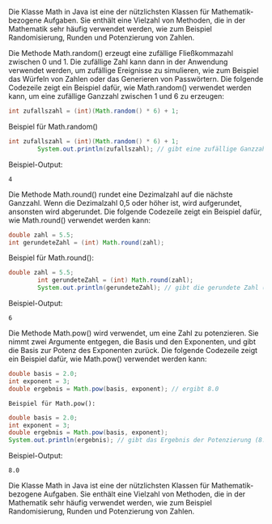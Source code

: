 Die Klasse Math in Java ist eine der nützlichsten Klassen für Mathematik-bezogene Aufgaben. Sie enthält eine Vielzahl von Methoden, die in der Mathematik sehr häufig verwendet werden, wie zum Beispiel Randomisierung, Runden und Potenzierung von Zahlen.

Die Methode Math.random() erzeugt eine zufällige Fließkommazahl zwischen 0 und 1. Die zufällige Zahl kann dann in der Anwendung verwendet werden, um zufällige Ereignisse zu simulieren, wie zum Beispiel das Würfeln von Zahlen oder das Generieren von Passwörtern. Die folgende Codezeile zeigt ein Beispiel dafür, wie Math.random() verwendet werden kann, um eine zufällige Ganzzahl zwischen 1 und 6 zu erzeugen:
```java
int zufallszahl = (int)(Math.random() * 6) + 1;
```
Beispiel für Math.random()
```java
int zufallszahl = (int)(Math.random() * 6) + 1;
        System.out.println(zufallszahl); // gibt eine zufällige Ganzzahl zwischen 1 und 6 aus
```
Beispiel-Output:
```
4
```
Die Methode Math.round() rundet eine Dezimalzahl auf die nächste Ganzzahl. Wenn die Dezimalzahl 0,5 oder höher ist, wird aufgerundet, ansonsten wird abgerundet. Die folgende Codezeile zeigt ein Beispiel dafür, wie Math.round() verwendet werden kann:
```java
double zahl = 5.5;
int gerundeteZahl = (int) Math.round(zahl);
```
Beispiel für Math.round():
```java
double zahl = 5.5;
        int gerundeteZahl = (int) Math.round(zahl);
        System.out.println(gerundeteZahl); // gibt die gerundete Zahl (6) aus
```
Beispiel-Output:
``` 
6
```
Die Methode Math.pow() wird verwendet, um eine Zahl zu potenzieren. Sie nimmt zwei Argumente entgegen, die Basis und den Exponenten, und gibt die Basis zur Potenz des Exponenten zurück. Die folgende Codezeile zeigt ein Beispiel dafür, wie Math.pow() verwendet werden kann:
```java
double basis = 2.0;
int exponent = 3;
double ergebnis = Math.pow(basis, exponent); // ergibt 8.0
```
    Beispiel für Math.pow():
```java
double basis = 2.0;
int exponent = 3;
double ergebnis = Math.pow(basis, exponent);
System.out.println(ergebnis); // gibt das Ergebnis der Potenzierung (8.0) aus
```
Beispiel-Output:
``` 
8.0
```
Die Klasse Math in Java ist eine der nützlichsten Klassen für Mathematik-bezogene Aufgaben. Sie enthält eine Vielzahl von Methoden, die in der Mathematik sehr häufig verwendet werden, wie zum Beispiel Randomisierung, Runden und Potenzierung von Zahlen.
